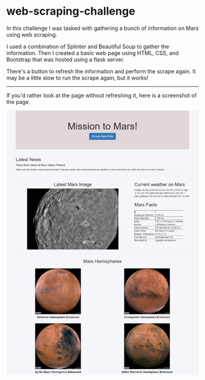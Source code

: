 # web-scraping-challenge

In this challenge I was tasked with gathering a bunch of information on Mars using web scraping. 

I used a combination of Splinter and Beautiful Soup to gather the information. Then I created a basic web page using HTML, CSS, and Bootstrap that was hosted using a flask server. 

There's a button to refresh the information and perform the scrape again. It may be a little slow to run the scrape again, but it works! 

---
If you'd rather look at the page without refreshing it, here is a screenshot of the page. 

![screenshot](scraping_mars_screenshot.png)